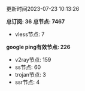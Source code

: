 更新时间2023-07-23 10:13:26

**总订阅: 36**
**总节点: 7467**
- vless节点: 7

**google ping有效节点: 226**
- v2ray节点: 159
- ss节点: 60
- trojan节点: 3
- ssr节点: 4
